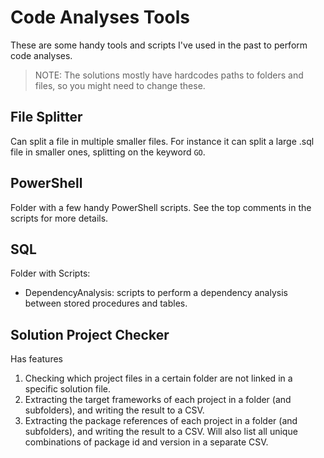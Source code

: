 # Code Analyses Tools

These are some handy tools and scripts I've used in the past to perform code analyses.

>NOTE: The solutions mostly have hardcodes paths to folders and files, so you might need to change these.

## File Splitter

Can split a file in multiple smaller files. For instance it can split a large .sql file in smaller ones, splitting on the keyword `GO`.

## PowerShell

Folder with a few handy PowerShell scripts. See the top comments in the scripts for more details.

## SQL

Folder with Scripts:
- DependencyAnalysis: scripts to perform a dependency analysis between stored procedures and tables.

## Solution Project Checker

Has features
1. Checking which project files in a certain folder are not linked in a specific solution file.
1. Extracting the target frameworks of each project in a folder (and subfolders), and writing the result to a CSV.
1. Extracting the package references of each project in a folder (and subfolders), and writing the result to a CSV. Will also list all unique combinations of package id and version in a separate CSV.